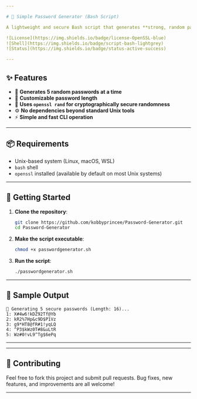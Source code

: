 ```yaml
---

# 🔐 Simple Password Generator (Bash Script)

A lightweight and secure Bash script that generates **strong, random passwords** using OpenSSL's cryptographically secure random number generator.

![License](https://img.shields.io/badge/license-OpenSSL-blue)  
![Shell](https://img.shields.io/badge/script-bash-lightgrey)  
![Status](https://img.shields.io/badge/status-active-success)

---
```


## ✨ Features

- 🔁 **Generates 5 random passwords at a time**
- 🔢 **Customizable password length**
- 🔐 **Uses `openssl rand` for cryptographically secure randomness**
- ⚙️ **No dependencies beyond standard Unix tools**
- ⚡ **Simple and fast CLI operation**

---

## 📦 Requirements

- Unix-based system (Linux, macOS, WSL)
- `bash` shell
- `openssl` installed (available by default on most Unix systems)

---

## 🚀 Getting Started

1. **Clone the repository**:

   ```bash
   git clone https://github.com/kobbyprincee/Password-Generator.git
   cd Password-Generator
   ```

2. **Make the script executable**:

   ```bash
   chmod +x passwordgenerator.sh
   ```

3. **Run the script**:

   ```bash
   ./passwordgenerator.sh
   ```

---

## 🧪 Sample Output

```
🔐 Generating 5 secure passwords (Length: 16)...
1: X#4w6!kDZ92Tf@Yb
2: kR2%7Hp&c9D$P1Vz
3: g9*HT8@fR#1!yqLQ
4: ^P3$kWz0T#8&uLtR
5: Wz#0!vL9^Tg$6ePq
```

---



---

## 🤝 Contributing

Feel free to fork this project and submit pull requests. Bug fixes, new features, and improvements are all welcome!

---

